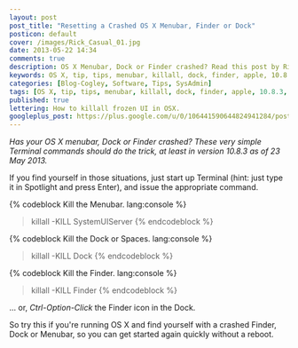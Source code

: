 ```yaml
---
layout: post
post_title: "Resetting a Crashed OS X Menubar, Finder or Dock"
posticon: default
cover: /images/Rick_Casual_01.jpg
date: 2013-05-22 14:34
comments: true
description: OS X Menubar, Dock or Finder crashed? Read this post by Rick Cogley on how to reset it.
keywords: OS X, tip, tips, menubar, killall, dock, finder, apple, 10.8.3, 2013
categories: [Blog-Cogley, Software, Tips, SysAdmin]
tags: [OS X, tip, tips, menubar, killall, dock, finder, apple, 10.8.3, 2013]
published: true
lettering: How to killall frozen UI in OSX.
googleplus_post: https://plus.google.com/u/0/106441590644824941284/posts/6Zf4KHWsGGZ
---
```


_Has your OS X menubar, Dock or Finder crashed? These very simple Terminal commands should do the trick, at least in version 10.8.3 as of 23 May 2013._

<!--more--> 

If you find yourself in those situations, just start up Terminal (hint: just type it in Spotlight and press Enter), and issue the appropriate command. 

{% codeblock Kill the Menubar. lang:console %}
>killall -KILL SystemUIServer
{% endcodeblock %}

{% codeblock Kill the Dock or Spaces. lang:console %}
>killall -KILL Dock
{% endcodeblock %}

{% codeblock Kill the Finder. lang:console %}
>killall -KILL Finder
{% endcodeblock %}

... or, _Ctrl-Option-Click_ the Finder icon in the Dock. 

So try this if you're running OS X and find yourself with a crashed Finder, Dock or Menubar, so you can get started again quickly without a reboot. 
